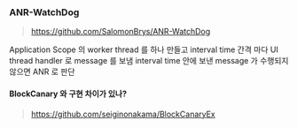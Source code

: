 


### ANR-WatchDog

> https://github.com/SalomonBrys/ANR-WatchDog


Application Scope 의 worker thread 를 하나 만들고 
interval time 간격 마다 UI thread handler 로 message 를 보냄
interval time 안에 보낸 message 가 수행되지 않으면 ANR 로 판단



#### BlockCanary 와 구현 차이가 있나?
> https://github.com/seiginonakama/BlockCanaryEx 




<!--stackedit_data:
eyJoaXN0b3J5IjpbLTE3NzI5NjA2MjIsMzY1NzczNDIxLC0yMT
I4NTY1Mzg5LDIxMzkzODc3NzFdfQ==
-->